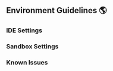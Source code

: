 ## Environment Guidelines :earth_americas:

### IDE Settings

### Sandbox Settings

### Known Issues